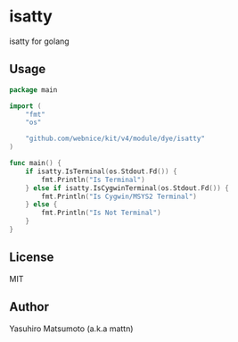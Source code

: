 # isatty

isatty for golang

## Usage

```go
package main

import (
	"fmt"
	"os"

	"github.com/webnice/kit/v4/module/dye/isatty"
)

func main() {
	if isatty.IsTerminal(os.Stdout.Fd()) {
		fmt.Println("Is Terminal")
	} else if isatty.IsCygwinTerminal(os.Stdout.Fd()) {
		fmt.Println("Is Cygwin/MSYS2 Terminal")
	} else {
		fmt.Println("Is Not Terminal")
	}
}
```

## License

MIT

## Author

Yasuhiro Matsumoto (a.k.a mattn)
